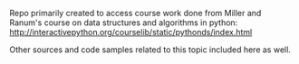 Repo primarily created to access course work done from Miller and Ranum's course on data structures and algorithms in python: http://interactivepython.org/courselib/static/pythonds/index.html 

Other sources and code samples related to this topic included here as well.